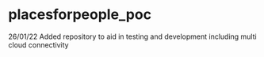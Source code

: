 # placesforpeople_poc
26/01/22
Added repository to aid in testing and development including multi cloud connectivity
